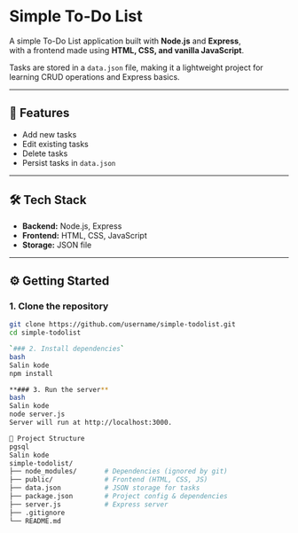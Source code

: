 # Simple To-Do List

A simple To-Do List application built with **Node.js** and **Express**,  
with a frontend made using **HTML, CSS, and vanilla JavaScript**.  

Tasks are stored in a `data.json` file, making it a lightweight project for learning CRUD operations and Express basics.

---

## 🚀 Features
- Add new tasks
- Edit existing tasks
- Delete tasks
- Persist tasks in `data.json`

---

## 🛠 Tech Stack
- **Backend:** Node.js, Express  
- **Frontend:** HTML, CSS, JavaScript  
- **Storage:** JSON file  

---

## ⚙️ Getting Started

### 1. Clone the repository
```bash
git clone https://github.com/username/simple-todolist.git
cd simple-todolist

`### 2. Install dependencies`
bash
Salin kode
npm install

**### 3. Run the server**
bash
Salin kode
node server.js
Server will run at http://localhost:3000.

📂 Project Structure
pgsql
Salin kode
simple-todolist/
├── node_modules/       # Dependencies (ignored by git)
├── public/             # Frontend (HTML, CSS, JS)
├── data.json           # JSON storage for tasks
├── package.json        # Project config & dependencies
├── server.js           # Express server
├── .gitignore
└── README.md
